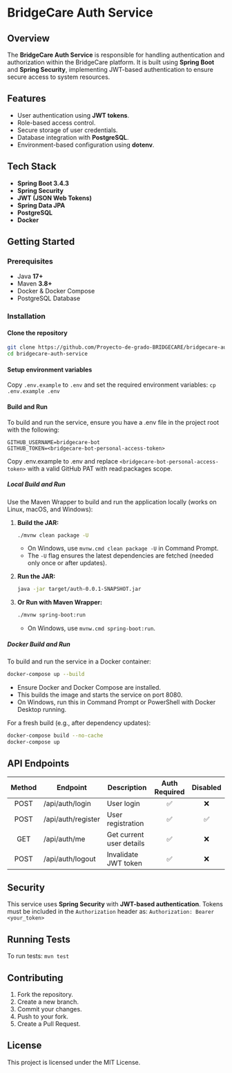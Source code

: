 # BridgeCare Auth Service

## Overview
The **BridgeCare Auth Service** is responsible for handling authentication and authorization within the BridgeCare platform. It is built using **Spring Boot** and **Spring Security**, implementing JWT-based authentication to ensure secure access to system resources.

## Features
- User authentication using **JWT tokens**.
- Role-based access control.
- Secure storage of user credentials.
- Database integration with **PostgreSQL**.
- Environment-based configuration using **dotenv**.

## Tech Stack
- **Spring Boot 3.4.3**
- **Spring Security**
- **JWT (JSON Web Tokens)**
- **Spring Data JPA**
- **PostgreSQL**
- **Docker**

## Getting Started

### Prerequisites
- Java **17+**
- Maven **3.8+**
- Docker & Docker Compose
- PostgreSQL Database

### Installation

#### Clone the repository
```bash
git clone https://github.com/Proyecto-de-grado-BRIDGECARE/bridgecare-auth-service
cd bridgecare-auth-service
```

#### Setup environment variables
Copy `.env.example` to `.env` and set the required environment variables:
`cp .env.example .env`

#### Build and Run

To build and run the service, ensure you have a .env file in the project root with the following:
```
GITHUB_USERNAME=bridgecare-bot
GITHUB_TOKEN=<bridgecare-bot-personal-access-token>
```
Copy .env.example to .env and replace `<bridgecare-bot-personal-access-token>` with a valid GitHub PAT with read:packages scope.

##### Local Build and Run
Use the Maven Wrapper to build and run the application locally (works on Linux, macOS, and Windows):

1. **Build the JAR:**
   ```bash
   ./mvnw clean package -U
   ```
   - On Windows, use `mvnw.cmd clean package -U` in Command Prompt.
   - The `-U` flag ensures the latest dependencies are fetched (needed only once or after updates).

2. **Run the JAR:**
   ```bash
   java -jar target/auth-0.0.1-SNAPSHOT.jar
   ```

3. **Or Run with Maven Wrapper:**
   ```bash
   ./mvnw spring-boot:run
   ```
   - On Windows, use `mvnw.cmd spring-boot:run`.

##### Docker Build and Run
To build and run the service in a Docker container:

```bash
docker-compose up --build
```
- Ensure Docker and Docker Compose are installed.
- This builds the image and starts the service on port 8080.
- On Windows, run this in Command Prompt or PowerShell with Docker Desktop running.

For a fresh build (e.g., after dependency updates):
```bash
docker-compose build --no-cache
docker-compose up
```

## API Endpoints

| Method | Endpoint           | Description              | Auth Required | Disabled |
|:------:|--------------------|--------------------------|:-------------:|:--------:|
| POST   | /api/auth/login    | User login               | ✅            | ❌       |
| POST   | /api/auth/register | User registration        | ✅            | ✅       |
| GET    | /api/auth/me       | Get current user details | ✅            | ❌       |
| POST   | /api/auth/logout   | Invalidate JWT token     | ✅            | ❌       |

## Security
This service uses **Spring Security** with **JWT-based authentication**.
Tokens must be included in the `Authorization` header as:
`Authorization: Bearer <your_token>`

## Running Tests
To run tests:
`mvn test`

## Contributing
1. Fork the repository.
2. Create a new branch.
3. Commit your changes.
4. Push to your fork.
5. Create a Pull Request.

## License
This project is licensed under the MIT License.

